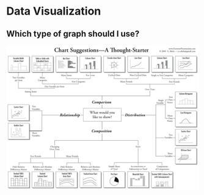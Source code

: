 # Data Visualization

## Which type of graph should I use?

![chart-selection](/ds/python_for_ds/resources/chart-selection-diagram.png)